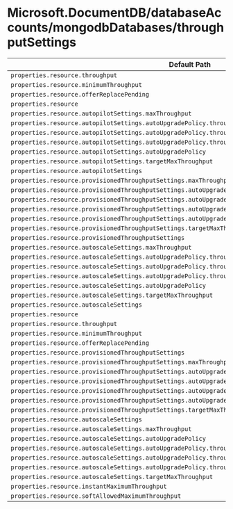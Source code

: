 # Microsoft.DocumentDB/databaseAccounts/mongodbDatabases/throughputSettings

| Default Path | Alias |
|---|---|
| `properties.resource.throughput` | `Microsoft.DocumentDB/databaseAccounts/mongodbDatabases/throughputSettings/default.resource.throughput` |
| `properties.resource.minimumThroughput` | `Microsoft.DocumentDB/databaseAccounts/mongodbDatabases/throughputSettings/default.resource.minimumThroughput` |
| `properties.resource.offerReplacePending` | `Microsoft.DocumentDB/databaseAccounts/mongodbDatabases/throughputSettings/default.resource.offerReplacePending` |
| `properties.resource` | `Microsoft.DocumentDB/databaseAccounts/mongodbDatabases/throughputSettings/default.resource` |
| `properties.resource.autopilotSettings.maxThroughput` | `Microsoft.DocumentDB/databaseAccounts/mongodbDatabases/throughputSettings/default.resource.autopilotSettings.maxThroughput` |
| `properties.resource.autopilotSettings.autoUpgradePolicy.throughputPolicy.isEnabled` | `Microsoft.DocumentDB/databaseAccounts/mongodbDatabases/throughputSettings/default.resource.autopilotSettings.autoUpgradePolicy.throughputPolicy.isEnabled` |
| `properties.resource.autopilotSettings.autoUpgradePolicy.throughputPolicy.incrementPercent` | `Microsoft.DocumentDB/databaseAccounts/mongodbDatabases/throughputSettings/default.resource.autopilotSettings.autoUpgradePolicy.throughputPolicy.incrementPercent` |
| `properties.resource.autopilotSettings.autoUpgradePolicy.throughputPolicy` | `Microsoft.DocumentDB/databaseAccounts/mongodbDatabases/throughputSettings/default.resource.autopilotSettings.autoUpgradePolicy.throughputPolicy` |
| `properties.resource.autopilotSettings.autoUpgradePolicy` | `Microsoft.DocumentDB/databaseAccounts/mongodbDatabases/throughputSettings/default.resource.autopilotSettings.autoUpgradePolicy` |
| `properties.resource.autopilotSettings.targetMaxThroughput` | `Microsoft.DocumentDB/databaseAccounts/mongodbDatabases/throughputSettings/default.resource.autopilotSettings.targetMaxThroughput` |
| `properties.resource.autopilotSettings` | `Microsoft.DocumentDB/databaseAccounts/mongodbDatabases/throughputSettings/default.resource.autopilotSettings` |
| `properties.resource.provisionedThroughputSettings.maxThroughput` | `Microsoft.DocumentDB/databaseAccounts/mongodbDatabases/throughputSettings/default.resource.provisionedThroughputSettings.maxThroughput` |
| `properties.resource.provisionedThroughputSettings.autoUpgradePolicy.throughputPolicy.isEnabled` | `Microsoft.DocumentDB/databaseAccounts/mongodbDatabases/throughputSettings/default.resource.provisionedThroughputSettings.autoUpgradePolicy.throughputPolicy.isEnabled` |
| `properties.resource.provisionedThroughputSettings.autoUpgradePolicy.throughputPolicy.incrementPercent` | `Microsoft.DocumentDB/databaseAccounts/mongodbDatabases/throughputSettings/default.resource.provisionedThroughputSettings.autoUpgradePolicy.throughputPolicy.incrementPercent` |
| `properties.resource.provisionedThroughputSettings.autoUpgradePolicy.throughputPolicy` | `Microsoft.DocumentDB/databaseAccounts/mongodbDatabases/throughputSettings/default.resource.provisionedThroughputSettings.autoUpgradePolicy.throughputPolicy` |
| `properties.resource.provisionedThroughputSettings.autoUpgradePolicy` | `Microsoft.DocumentDB/databaseAccounts/mongodbDatabases/throughputSettings/default.resource.provisionedThroughputSettings.autoUpgradePolicy` |
| `properties.resource.provisionedThroughputSettings.targetMaxThroughput` | `Microsoft.DocumentDB/databaseAccounts/mongodbDatabases/throughputSettings/default.resource.provisionedThroughputSettings.targetMaxThroughput` |
| `properties.resource.provisionedThroughputSettings` | `Microsoft.DocumentDB/databaseAccounts/mongodbDatabases/throughputSettings/default.resource.provisionedThroughputSettings` |
| `properties.resource.autoscaleSettings.maxThroughput` | `Microsoft.DocumentDB/databaseAccounts/mongodbDatabases/throughputSettings/default.resource.autoscaleSettings.maxThroughput` |
| `properties.resource.autoscaleSettings.autoUpgradePolicy.throughputPolicy.isEnabled` | `Microsoft.DocumentDB/databaseAccounts/mongodbDatabases/throughputSettings/default.resource.autoscaleSettings.autoUpgradePolicy.throughputPolicy.isEnabled` |
| `properties.resource.autoscaleSettings.autoUpgradePolicy.throughputPolicy.incrementPercent` | `Microsoft.DocumentDB/databaseAccounts/mongodbDatabases/throughputSettings/default.resource.autoscaleSettings.autoUpgradePolicy.throughputPolicy.incrementPercent` |
| `properties.resource.autoscaleSettings.autoUpgradePolicy.throughputPolicy` | `Microsoft.DocumentDB/databaseAccounts/mongodbDatabases/throughputSettings/default.resource.autoscaleSettings.autoUpgradePolicy.throughputPolicy` |
| `properties.resource.autoscaleSettings.autoUpgradePolicy` | `Microsoft.DocumentDB/databaseAccounts/mongodbDatabases/throughputSettings/default.resource.autoscaleSettings.autoUpgradePolicy` |
| `properties.resource.autoscaleSettings.targetMaxThroughput` | `Microsoft.DocumentDB/databaseAccounts/mongodbDatabases/throughputSettings/default.resource.autoscaleSettings.targetMaxThroughput` |
| `properties.resource.autoscaleSettings` | `Microsoft.DocumentDB/databaseAccounts/mongodbDatabases/throughputSettings/default.resource.autoscaleSettings` |
| `properties.resource` | `Microsoft.DocumentDB/databaseAccounts/mongodbDatabases/throughputSettings/resource` |
| `properties.resource.throughput` | `Microsoft.DocumentDB/databaseAccounts/mongodbDatabases/throughputSettings/resource.throughput` |
| `properties.resource.minimumThroughput` | `Microsoft.DocumentDB/databaseAccounts/mongodbDatabases/throughputSettings/resource.minimumThroughput` |
| `properties.resource.offerReplacePending` | `Microsoft.DocumentDB/databaseAccounts/mongodbDatabases/throughputSettings/resource.offerReplacePending` |
| `properties.resource.provisionedThroughputSettings` | `Microsoft.DocumentDB/databaseAccounts/mongodbDatabases/throughputSettings/resource.provisionedThroughputSettings` |
| `properties.resource.provisionedThroughputSettings.maxThroughput` | `Microsoft.DocumentDB/databaseAccounts/mongodbDatabases/throughputSettings/resource.provisionedThroughputSettings.maxThroughput` |
| `properties.resource.provisionedThroughputSettings.autoUpgradePolicy` | `Microsoft.DocumentDB/databaseAccounts/mongodbDatabases/throughputSettings/resource.provisionedThroughputSettings.autoUpgradePolicy` |
| `properties.resource.provisionedThroughputSettings.autoUpgradePolicy.throughputPolicy` | `Microsoft.DocumentDB/databaseAccounts/mongodbDatabases/throughputSettings/resource.provisionedThroughputSettings.autoUpgradePolicy.throughputPolicy` |
| `properties.resource.provisionedThroughputSettings.autoUpgradePolicy.throughputPolicy.isEnabled` | `Microsoft.DocumentDB/databaseAccounts/mongodbDatabases/throughputSettings/resource.provisionedThroughputSettings.autoUpgradePolicy.throughputPolicy.isEnabled` |
| `properties.resource.provisionedThroughputSettings.autoUpgradePolicy.throughputPolicy.incrementPercent` | `Microsoft.DocumentDB/databaseAccounts/mongodbDatabases/throughputSettings/resource.provisionedThroughputSettings.autoUpgradePolicy.throughputPolicy.incrementPercent` |
| `properties.resource.provisionedThroughputSettings.targetMaxThroughput` | `Microsoft.DocumentDB/databaseAccounts/mongodbDatabases/throughputSettings/resource.provisionedThroughputSettings.targetMaxThroughput` |
| `properties.resource.autoscaleSettings` | `Microsoft.DocumentDB/databaseAccounts/mongodbDatabases/throughputSettings/resource.autoscaleSettings` |
| `properties.resource.autoscaleSettings.maxThroughput` | `Microsoft.DocumentDB/databaseAccounts/mongodbDatabases/throughputSettings/resource.autoscaleSettings.maxThroughput` |
| `properties.resource.autoscaleSettings.autoUpgradePolicy` | `Microsoft.DocumentDB/databaseAccounts/mongodbDatabases/throughputSettings/resource.autoscaleSettings.autoUpgradePolicy` |
| `properties.resource.autoscaleSettings.autoUpgradePolicy.throughputPolicy` | `Microsoft.DocumentDB/databaseAccounts/mongodbDatabases/throughputSettings/resource.autoscaleSettings.autoUpgradePolicy.throughputPolicy` |
| `properties.resource.autoscaleSettings.autoUpgradePolicy.throughputPolicy.isEnabled` | `Microsoft.DocumentDB/databaseAccounts/mongodbDatabases/throughputSettings/resource.autoscaleSettings.autoUpgradePolicy.throughputPolicy.isEnabled` |
| `properties.resource.autoscaleSettings.autoUpgradePolicy.throughputPolicy.incrementPercent` | `Microsoft.DocumentDB/databaseAccounts/mongodbDatabases/throughputSettings/resource.autoscaleSettings.autoUpgradePolicy.throughputPolicy.incrementPercent` |
| `properties.resource.autoscaleSettings.targetMaxThroughput` | `Microsoft.DocumentDB/databaseAccounts/mongodbDatabases/throughputSettings/resource.autoscaleSettings.targetMaxThroughput` |
| `properties.resource.instantMaximumThroughput` | `Microsoft.DocumentDB/databaseAccounts/mongodbDatabases/throughputSettings/resource.instantMaximumThroughput` |
| `properties.resource.softAllowedMaximumThroughput` | `Microsoft.DocumentDB/databaseAccounts/mongodbDatabases/throughputSettings/resource.softAllowedMaximumThroughput` |

